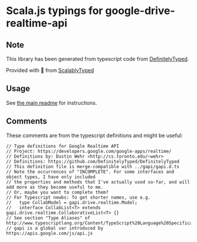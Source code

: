 
# Scala.js typings for google-drive-realtime-api




## Note
This library has been generated from typescript code from [DefinitelyTyped](https://definitelytyped.org).

Provided with :purple_heart: from [ScalablyTyped](https://github.com/oyvindberg/ScalablyTyped)

## Usage
See [the main readme](../../readme.md) for instructions.

## Comments

These comments are from the typescript definitions and might be useful:
```
// Type definitions for Google Realtime API
// Project: https://developers.google.com/google-apps/realtime/
// Definitions by: Dustin Wehr <http://cs.toronto.edu/~wehr>
// Definitions: https://github.com/DefinitelyTyped/DefinitelyTyped
// This definition file is merge-compatible with ../gapi/gapi.d.ts
// Note the occurrences of "INCOMPLETE". For some interfaces and object types, I have only included
// the properties and methods that I've actually used so-far, and will add more as they become useful to me.
// Or, maybe you want to complete them?
// For Typescript newbs: To get shorter names, use e.g.
//   type CollabModel = gapi.drive.realtime.Model;
//   interface CollabList<T> extends gapi.drive.realtime.CollaborativeList<T> {}
// See section "Type Aliases" of http://www.typescriptlang.org/Content/TypeScript%20Language%20Specification.pdf
// gapi is a global var introduced by https://apis.google.com/js/api.js

```

